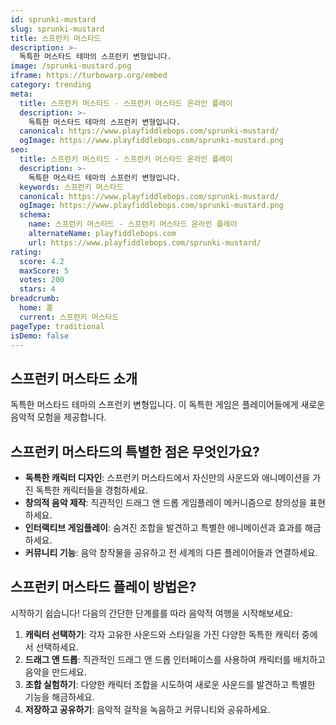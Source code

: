 ```yaml
---
id: sprunki-mustard
slug: sprunki-mustard
title: 스프런키 머스타드
description: >-
  독특한 머스타드 테마의 스프런키 변형입니다.
image: /sprunki-mustard.png
iframe: https://turbowarp.org/embed
category: trending
meta:
  title: 스프런키 머스타드 - 스프런키 머스타드 온라인 플레이
  description: >-
    독특한 머스타드 테마의 스프런키 변형입니다.
  canonical: https://www.playfiddlebops.com/sprunki-mustard/
  ogImage: https://www.playfiddlebops.com/sprunki-mustard.png
seo:
  title: 스프런키 머스타드 - 스프런키 머스타드 온라인 플레이
  description: >-
    독특한 머스타드 테마의 스프런키 변형입니다.
  keywords: 스프런키 머스타드
  canonical: https://www.playfiddlebops.com/sprunki-mustard/
  ogImage: https://www.playfiddlebops.com/sprunki-mustard.png
  schema:
    name: 스프런키 머스타드 - 스프런키 머스타드 온라인 플레이
    alternateName: playfiddlebops.com
    url: https://www.playfiddlebops.com/sprunki-mustard/
rating:
  score: 4.2
  maxScore: 5
  votes: 200
  stars: 4
breadcrumb:
  home: 홈
  current: 스프런키 머스타드
pageType: traditional
isDemo: false
---
```


## 스프런키 머스타드 소개

독특한 머스타드 테마의 스프런키 변형입니다. 이 독특한 게임은 플레이어들에게 새로운 음악적 모험을 제공합니다.

## 스프런키 머스타드의 특별한 점은 무엇인가요?

- **독특한 캐릭터 디자인**: 스프런키 머스타드에서 자신만의 사운드와 애니메이션을 가진 독특한 캐릭터들을 경험하세요.
- **창의적 음악 제작**: 직관적인 드래그 앤 드롭 게임플레이 메커니즘으로 창의성을 표현하세요.
- **인터랙티브 게임플레이**: 숨겨진 조합을 발견하고 특별한 애니메이션과 효과를 해금하세요.
- **커뮤니티 기능**: 음악 창작물을 공유하고 전 세계의 다른 플레이어들과 연결하세요.

## 스프런키 머스타드 플레이 방법은?

시작하기 쉽습니다\! 다음의 간단한 단계를를 따라 음악적 여행을 시작해보세요:

1. **캐릭터 선택하기**: 각자 고유한 사운드와 스타일을 가진 다양한 독특한 캐릭터 중에서 선택하세요.
1. **드래그 앤 드롭**: 직관적인 드래그 앤 드롭 인터페이스를 사용하여 캐릭터를 배치하고 음악을 만드세요.
1. **조합 실험하기**: 다양한 캐릭터 조합을 시도하여 새로운 사운드를 발견하고 특별한 기능을 해금하세요.
1. **저장하고 공유하기**: 음악적 걸작을 녹음하고 커뮤니티와 공유하세요.
